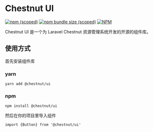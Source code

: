 # Chestnut UI

[![npm (scoped)](https://img.shields.io/npm/v/@leonshirly/chestnut-ui)](https://www.npmjs.com/package/@leonshirly/chestnut-ui)
[![npm bundle size (scoped)](https://img.shields.io/bundlephobia/minzip/@leonshirly/chestnut-ui)](https://bundlephobia.com/result?p=@leonshirly/chestnut-ui@latest)
[![NPM](https://img.shields.io/npm/l/@leonshirly/chestnut-ui)](https://github.com/ningwang723/chestnut-ui/blob/main/LICENSE)

Chestnut UI 是一个为 Laravel Chestnut 资源管理系统开发的开源的组件库。

## 使用方式

首先安装组件库

### yarn

`yarn add @chestnut/ui`

### npm

`npm install @chestnut/ui`

然后在你的项目里导入组件

`import {Button} from '@chestnut/ui'`
